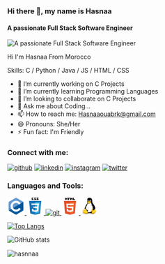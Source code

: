 ### Hi there 👋, my name is Hasnaa
#### A passionate Full Stack Software Engineer
![A passionate Full Stack Software Engineer](https://i.pinimg.com/originals/f5/36/01/f53601133f236d1cb167ac19f05a3d60.gif)

Hi I'm Hasnaa From Morocco

Skills: C / Python / Java / JS / HTML / CSS

- 🔭 I’m currently working on C Projects 
- 🌱 I’m currently learning Programming Languages 
- 👯 I’m looking to collaborate on C Projects 
- 💬 Ask me about Coding... 
- 📫 How to reach me: Hasnaaouabrk@gmail.com 
- 😄 Pronouns: She/Her 
- ⚡ Fun fact: I'm Friendly 

<p align="right"<img src="https://i.pinimg.com/originals/77/a2/71/77a2719a5f9ade27941c879ae3c7bca9.gif"/></p> 
<h3 align="left">Connect with me:</h3>
<p align="left">
  
[<img src='https://cdn.jsdelivr.net/npm/simple-icons@3.0.1/icons/github.svg' alt='github' height='40'>](https://github.com/Hasnnaa)  [<img src='https://cdn.jsdelivr.net/npm/simple-icons@3.0.1/icons/linkedin.svg' alt='linkedin' height='40'>](https://www.linkedin.com/in/https://www.linkedin.com/in/hasnaa-ouabrk-2a852224b//)  [<img src='https://cdn.jsdelivr.net/npm/simple-icons@3.0.1/icons/instagram.svg' alt='instagram' height='40'>](https://www.instagram.com/naa_77h/)  [<img src='https://cdn.jsdelivr.net/npm/simple-icons@3.0.1/icons/twitter.svg' alt='twitter' height='40'>](https://twitter.com/hasnnaa127)  


<h3 align="left">Languages and Tools:</h3>
<p align="left"> <a href="https://www.cprogramming.com/" target="_blank" rel="noreferrer"> <img src="https://raw.githubusercontent.com/devicons/devicon/master/icons/c/c-original.svg" alt="c" width="40" height="40"/> </a> <a href="https://www.w3schools.com/css/" target="_blank" rel="noreferrer"> <img src="https://raw.githubusercontent.com/devicons/devicon/master/icons/css3/css3-original-wordmark.svg" alt="css3" width="40" height="40"/> </a> <a href="https://git-scm.com/" target="_blank" rel="noreferrer"> <img src="https://www.vectorlogo.zone/logos/git-scm/git-scm-icon.svg" alt="git" width="40" height="40"/> </a> <a href="https://www.w3.org/html/" target="_blank" rel="noreferrer"> <img src="https://raw.githubusercontent.com/devicons/devicon/master/icons/html5/html5-original-wordmark.svg" alt="html5" width="40" height="40"/> </a> <a href="https://www.linux.org/" target="_blank" rel="noreferrer"> <img src="https://raw.githubusercontent.com/devicons/devicon/master/icons/linux/linux-original.svg" alt="linux" width="40" height="40"/> </a> </p>

[![Top Langs](https://github-readme-stats.vercel.app/api/top-langs/?username=Hasnnaa)](https://github.com/anuraghazra/github-readme-stats)

![GitHub stats](https://github-readme-stats.vercel.app/api?username=Hasnnaa&show_icons=true&count_private=true)  

<p><img align="center" src="https://github-readme-streak-stats.herokuapp.com/?user=hasnnaa&" alt="hasnnaa" /></p>
